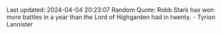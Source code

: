 Last updated: 2024-04-04 20:23:07
Random Quote: Robb Stark has won more battles in a year than the Lord of Highgarden had in twenty.  -  Tyrion Lannister